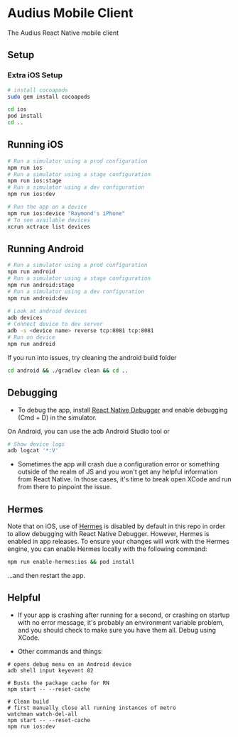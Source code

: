 # Audius Mobile Client

The Audius React Native mobile client

## Setup

### Extra iOS Setup

```bash
# install cocoapods
sudo gem install cocoapods

cd ios
pod install
cd ..
```

## Running iOS

```bash
# Run a simulator using a prod configuration
npm run ios
# Run a simulator using a stage configuration
npm run ios:stage
# Run a simulator using a dev configuration
npm run ios:dev

# Run the app on a device
npm run ios:device "Raymond's iPhone"
# To see available devices
xcrun xctrace list devices
```

## Running Android

```bash
# Run a simulator using a prod configuration
npm run android
# Run a simulator using a stage configuration
npm run android:stage
# Run a simulator using a dev configuration
npm run android:dev

# Look at android devices
adb devices
# Connect device to dev server
adb -s <device name> reverse tcp:8081 tcp:8081
# Run on device
npm run android
```

If you run into issues, try cleaning the android build folder

```bash
cd android && ./gradlew clean && cd ..
```

## Debugging

- To debug the app, install [React Native Debugger](https://github.com/jhen0409/react-native-debugger) and enable debugging (Cmd + D) in the simulator.

On Android, you can use the adb Android Studio tool or

```bash
# Show device logs
adb logcat '*:V'
```

- Sometimes the app will crash due a configuration error or something outside of the realm of JS and you won't get any helpful information from React Native. In those cases, it's time to break open XCode and run from there to pinpoint the issue.

## Hermes

Note that on iOS, use of [Hermes](https://reactnative.dev/docs/hermes) is disabled by default in this repo in order to allow debugging with React Native Debugger. However, Hermes is enabled in app releases. To ensure your changes will work with the Hermes engine, you can enable Hermes locally with the following command:

```bash
npm run enable-hermes:ios && pod install
```

...and then restart the app.

## Helpful

- If your app is crashing after running for a second, or crashing on startup with no error message, it's probably an environment variable problem, and you should check to make sure you have them all. Debug using XCode.

- Other commands and things:

```
# opens debug menu on an Android device
adb shell input keyevent 82
```

```
# Busts the package cache for RN
npm start -- --reset-cache
```

```
# Clean build
# first manually close all running instances of metro
watchman watch-del-all
npm start -- --reset-cache
npm run ios:dev
```
